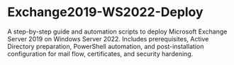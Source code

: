 # Exchange2019-WS2022-Deploy
A step-by-step guide and automation scripts to deploy Microsoft Exchange Server 2019 on Windows Server 2022. Includes prerequisites, Active Directory preparation, PowerShell automation, and post-installation configuration for mail flow, certificates, and security hardening.
